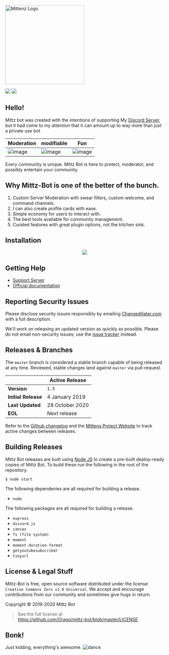 <img src="https://cdn.glitch.com/65f81ac1-5972-4a88-a61a-62585d79cfc0%2Fboxie-2048px.png" alt="Mittenz Logo" height=250 width=250/>

[![](https://img.shields.io/github/license/orago/mittz-bot.svg)](https://github.com/orago/mittz-bot/blob/master/LICENSE)
![](https://img.shields.io/github/commits-since/orago/mittz-bot/master.svg)

## Hello!

Mittz bot was created with the intentions of supporting My [Discord Server](https://discord.gg/zzthRpu), but it had come to my attention that it can amount up to way more than just a private use bot

| Moderation                                                                                                         | modifiable                                                                                                   | Fun                                                                                                     |
| ------------------------------------------------------------------------------------------------------------- | ------------------------------------------------------------------------------------------------------------- | ------------------------------------------------------------------------------------------------------------- |
| ![image](https://user-images.githubusercontent.com/1770056/51584623-2a9e5480-1ea4-11e9-9650-b37b0d6da609.png) | ![image](https://user-images.githubusercontent.com/1770056/51584966-8fa67a00-1ea5-11e9-8fe2-1b110035a025.png) | ![image](https://user-images.githubusercontent.com/1770056/51422470-00cfef80-1b7d-11e9-9d3f-25ada61cecea.png) |

Every community is unique. Mittz Bot is here to protect, moderator, and possibly entertain your community.

## Why Mittz-Bot is one of the better of the bunch.

1. Custom Server Moderation with swear filters, custom welcome, and command channels.
1. I can also create profile cards with ease.
1. Simple economy for users to interact with.
1. The best tools available for community management.
1. Curated features with great plugin options, not the kitchen sink.

## Installation

<div align="center"><a href="https://heroku.com/deploy?template=https://github.com/orago/mittz-bot" target="_blank"><img src="https://www.herokucdn.com/deploy/button.svg"></a></div>


## Getting Help

-   [Support Server](http://discord.gg/zzthRpu)
-   [Official documentation](https://mittenscat.herokuapp.com)

## Reporting Security Issues

Please disclose security issues responsibly by emailing Change@later.com with a full description.

We'll work on releasing an updated version as quickly as possible.
Please do not email non-security issues; use the [issue tracker](https://github.com/Orago/mittz-bot/issues) instead.

## Releases & Branches

The `master` branch is considered a stable branch capable of being released at any time. Reviewed, stable changes land against `master` via pull-request.

|                     | Active Release |
| ------------------- | -------------- |
| **Version**         | `1.5`          |
| **Initial Release** | 4 January 2019 |
| **Last Updated**    | 28 October 2020 |
| **EOL**             | Next release   |

Refer to the [Github changelog](https://github.com/Orago/mittz-bot/commits/master) and the [Mittens Project Website](https://mittenscat.herokuapp.com/changes/bot/#mittz) to track active changes between releases.

## Building Releases

Mittz Bot releases are built using [Node JS](https://http://nodejs.dev/) to create a pre-built deploy-ready copies of Mittz Bot. To build these run the following in the root of the repository.

```
$ node start
```

The following dependenies are all required for building a release.

-   `node`

The following packages are all required for building a release.

-   `express`
-   `discord.js`
-   `canvas`
-   `fs (file system)`
-   `moment`
-   `moment-duration-format`
-   `getyoutubesubscriber`
-   `tinyurl`

## License & Legal Stuff

Mittz-Bot is free, open source software distributed under the license `Creative Commons Zero v1.0 Universal`.
We accept and encourage contributions from our community and sometimes give hugs in return.

Copyright © 2019-2020 Mittz Bot


> See the full license at <Br><https://github.com/Orago/mittz-bot/blob/master/LICENSE>.

## Bonk!

Just kidding, everything's awesome. ![dance](http://images.v-cdn.net/dance.gif)
